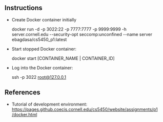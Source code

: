 ## Instructions

* Create Docker container initially


    docker run -d -p 3022:22 -p 7777:7777 -p 9999:9999 -h server.cornell.edu   --security-opt seccomp:unconfined  --name server ebagdasa/cs5450_p1:latest 

* Start stopped Docker container:


    docker start [CONTAINER_NAME | CONTAINER_ID]

* Log into the Docker container:


    ssh -p 3022 root@127.0.0.1

## References
* Tutorial of development environment: https://pages.github.coecis.cornell.edu/cs5450/website/assignments/p1/docker.html